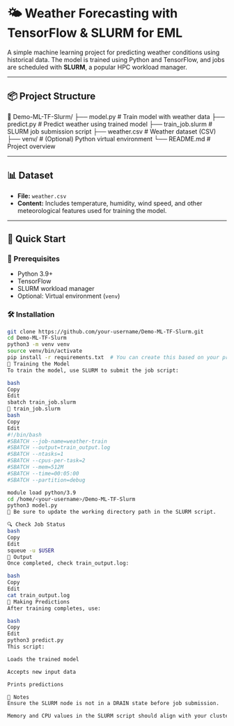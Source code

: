 # 🌤️ Weather Forecasting with TensorFlow & SLURM for EML

A simple machine learning project for predicting weather conditions using historical data. The model is trained using Python and TensorFlow, and jobs are scheduled with **SLURM**, a popular HPC workload manager.

---

## 📦 Project Structure

📁 Demo-ML-TF-Slurm/
├── model.py # Train model with weather data
├── predict.py # Predict weather using trained model
├── train_job.slurm # SLURM job submission script
├── weather.csv # Weather dataset (CSV)
├── venv/ # (Optional) Python virtual environment
└── README.md # Project overview


---

## 📊 Dataset

- **File:** `weather.csv`  
- **Content:** Includes temperature, humidity, wind speed, and other meteorological features used for training the model.

---

## 🚀 Quick Start

### 🔧 Prerequisites

- Python 3.9+
- TensorFlow
- SLURM workload manager
- Optional: Virtual environment (`venv`)

### 🛠️ Installation

```bash
git clone https://github.com/your-username/Demo-ML-TF-Slurm.git
cd Demo-ML-TF-Slurm
python3 -m venv venv
source venv/bin/activate
pip install -r requirements.txt  # You can create this based on your project
🧠 Training the Model
To train the model, use SLURM to submit the job script:

bash
Copy
Edit
sbatch train_job.slurm
📄 train_job.slurm
bash
Copy
Edit
#!/bin/bash
#SBATCH --job-name=weather-train
#SBATCH --output=train_output.log
#SBATCH --ntasks=1
#SBATCH --cpus-per-task=2
#SBATCH --mem=512M
#SBATCH --time=00:05:00
#SBATCH --partition=debug

module load python/3.9
cd /home/<your-username>/Demo-ML-TF-Slurm
python3 model.py
📌 Be sure to update the working directory path in the SLURM script.

🔍 Check Job Status
bash
Copy
Edit
squeue -u $USER
📁 Output
Once completed, check train_output.log:

bash
Copy
Edit
cat train_output.log
🔮 Making Predictions
After training completes, use:

bash
Copy
Edit
python3 predict.py
This script:

Loads the trained model

Accepts new input data

Prints predictions

📌 Notes
Ensure the SLURM node is not in a DRAIN state before job submission.

Memory and CPU values in the SLURM script should align with your cluster configuration.

